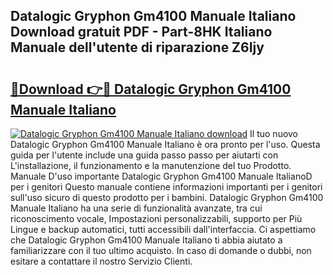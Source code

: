 ## Datalogic Gryphon Gm4100 Manuale Italiano Download gratuit PDF - Part-8HK Italiano Manuale dell'utente di riparazione Z6Ijy

# <h2><a href="http://dfcupm.blite.top/?on=Datalogic+Gryphon+Gm4100+Manuale+Italiano">🔗Download 👉🔴 Datalogic Gryphon Gm4100 Manuale Italiano</a></h2>

[![Datalogic Gryphon Gm4100 Manuale Italiano download](https://i.imgur.com/lujVjoI.png)](http://dfcupm.blite.top/?on=Datalogic+Gryphon+Gm4100+Manuale+Italiano)
Il tuo nuovo Datalogic Gryphon Gm4100 Manuale Italiano è ora pronto per l'uso. Questa guida per l'utente include una guida passo passo per aiutarti con L'installazione, il funzionamento e la manutenzione del tuo Prodotto. Manuale D'uso importante Datalogic Gryphon Gm4100 Manuale ItalianoD per i genitori Questo manuale contiene informazioni importanti per i genitori sull'uso sicuro di questo prodotto per i bambini. Datalogic Gryphon Gm4100 Manuale Italiano ha una serie di funzionalità avanzate, tra cui riconoscimento vocale, Impostazioni personalizzabili, supporto per Più Lingue e backup automatici, tutti accessibili dall'interfaccia. Ci aspettiamo che Datalogic Gryphon Gm4100 Manuale Italiano ti abbia aiutato a familiarizzare con il tuo ultimo acquisto. In caso di domande o dubbi, non esitare a contattare il nostro Servizio Clienti.
